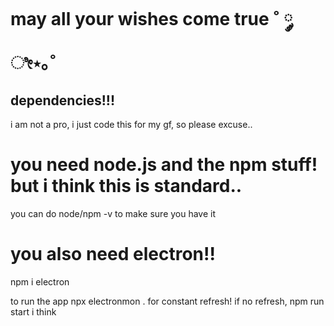 # may all your wishes come true ˚ ༘ ೀ⋆｡˚

## dependencies!!!
i am not a pro, i just code this for my gf, so please excuse..

# you need node.js and the npm stuff! but i think this is standard..
you can do node/npm -v to make sure you have it

# you also need electron!!
npm i electron

to run the app
npx electronmon .
for constant refresh!
if no refresh,
npm run start
i think